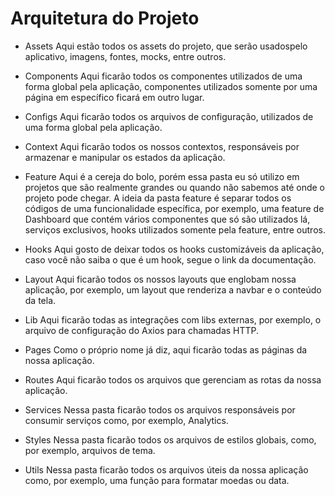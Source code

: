 # Arquitetura do Projeto

- Assets
  Aqui estão todos os assets do projeto, que serão usados ​​pelo aplicativo, imagens, fontes, mocks, entre outros.

- Components
  Aqui ficarão todos os componentes utilizados de uma forma global pela aplicação, componentes utilizados somente por uma página em específico ficará em outro lugar.

- Configs
  Aqui ficarão todos os arquivos de configuração, utilizados de uma forma global pela aplicação.

- Context
  Aqui ficarão todos os nossos contextos, responsáveis por armazenar e manipular os estados da aplicação.

- Feature
  Aqui é a cereja do bolo, porém essa pasta eu só utilizo em projetos que são realmente grandes ou quando não sabemos até onde o projeto pode chegar. A ideia da pasta feature é separar todos os códigos de uma funcionalidade específica, por exemplo, uma feature de Dashboard que contém vários componentes que só são utilizados lá, serviços exclusivos, hooks utilizados somente pela feature, entre outros.

- Hooks
  Aqui gosto de deixar todos os hooks customizáveis da aplicação, caso você não saiba o que é um hook, segue o link da documentação.

- Layout
  Aqui ficarão todos os nossos layouts que englobam nossa aplicação, por exemplo, um layout que renderiza a navbar e o conteúdo da tela.

- Lib
  Aqui ficarão todas as integrações com libs externas, por exemplo, o arquivo de configuração do Axios para chamadas HTTP.

- Pages
  Como o próprio nome já diz, aqui ficarão todas as páginas da nossa aplicação.

- Routes
  Aqui ficarão todos os arquivos que gerenciam as rotas da nossa aplicação.

- Services
  Nessa pasta ficarão todos os arquivos responsáveis por consumir serviços como, por exemplo, Analytics.

- Styles
  Nessa pasta ficarão todos os arquivos de estilos globais, como, por exemplo, arquivos de tema.

- Utils
  Nessa pasta ficarão todos os arquivos úteis da nossa aplicação como, por exemplo, uma função para formatar moedas ou data.
